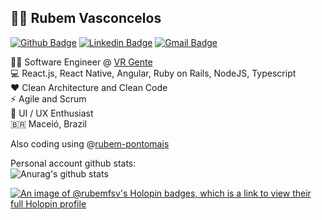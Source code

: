 ## :man_technologist: Rubem Vasconcelos
[![Github Badge](https://img.shields.io/badge/-Github-000?style=flat-square&logo=Github&logoColor=white&link=https://github.com/rubemfsv)](https://github.com/rubemfsv)
[![Linkedin Badge](https://img.shields.io/badge/-LinkedIn-blue?style=flat-square&logo=Linkedin&logoColor=white&link=https://www.linkedin.com/in/rubemfsv/)](https://www.linkedin.com/in/rubemfsv/)
[![Gmail Badge](https://img.shields.io/badge/-Gmail-c14438?style=flat-square&logo=Gmail&logoColor=white&link=mailto:rubemfsv15@gmail.com)](mailto:rubemfsv15@gmail.com)


👨‍💻 Software Engineer @ [VR Gente](https://www.pontomais.com.br/) <br>
💻 React.js, React Native, Angular, Ruby on Rails, NodeJS, Typescript <br>
:heart: Clean Architecture and Clean Code <br>
⚡ Agile and Scrum <br> 
📱 UI / UX Enthusiast <br>
🇧🇷 Maceió, Brazil <br>

 Also coding using @[rubem-pontomais](https://github.com/rubem-pontomais) <br>
 
 
Personal account github stats: <br>
![Anurag's github stats](https://github-readme-stats.vercel.app/api?username=rubemfsv&show_icons=true&theme=algolia&count_private=true)

[![An image of @rubemfsv's Holopin badges, which is a link to view their full Holopin profile](https://holopin.me/rubemfsv)](https://holopin.io/@rubemfsv)
